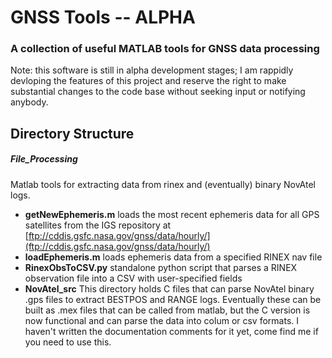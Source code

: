 # GNSS Tools -- ALPHA
### A collection of useful MATLAB tools for GNSS data processing
Note: this software is still in alpha development stages; I am rappidly
devloping the features of this project and reserve the right to make 
substantial changes to the code base without seeking input or notifying 
anybody.



## Directory Structure
##### File\_Processing
Matlab tools for extracting data from rinex and (eventually) binary NovAtel
logs. 

- **getNewEphemeris.m** loads the most recent ephemeris data for all GPS 
satellites from the IGS repository at 
[ftp://cddis.gsfc.nasa.gov/gnss/data/hourly/](ftp://cddis.gsfc.nasa.gov/gnss/data/hourly/)
- **loadEphemeris.m** loads ephemeris data from a specified RINEX nav file
- **RinexObsToCSV.py** standalone python script that parses a RINEX 
observation file into a CSV with user-specified fields
- **NovAtel\_src** This directory holds C files that can parse NovAtel binary
.gps files to extract BESTPOS and RANGE logs.  Eventually these can be built
as .mex files that can be called from matlab, but the C version is now
functional and can parse the data into colum or csv formats.  I haven't written
the documentation comments for it yet, come find me if you need to use this.
